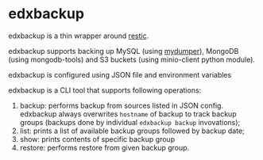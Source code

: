 # edxbackup

edxbackup is a thin wrapper around [restic](https://restic.net/).

edxbackup supports backing up MySQL (using [mydumper](https://github.com/mydumper/mydumper)), MongoDB (using mongodb-tools) and S3 buckets (using minio-client python module).

edxbackup is configured using JSON file and environment variables

edxbackup is a CLI tool that supports following operations:

1. backup: performs backup from sources listed in JSON config. edxbackup always overwrites `hostname` of backup to track backup groups (backups done by individual `edxbackup backup` invovations);
2. list: prints a list of available backup groups followed by backup date;
2. show: prints contents of specific backup group
3. restore: performs restore from given backup group.
